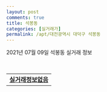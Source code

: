 ```yaml
---
layout: post
comments: true
title: 석봉동
categories: [실거래가]
permalink: /apt/대전광역시 대덕구 석봉동
---
```


2021년 07월 09일 석봉동 실거래 정보

<script type="text/javascript">
  google.charts.load('current', {'packages':['corechart']});
  google.charts.setOnLoadCallback(drawChart);

  function drawChart() {
    var data = google.visualization.arrayToDataTable([['거래일', '매매', '전월세', '전매'], ['20-07', 26, 17, 10], ['20-08', 31, 29, 4], ['20-09', 30, 19, 1], ['20-10', 21, 18, 0], ['20-11', 43, 21, 0], ['20-12', 31, 24, 0], ['21-01', 34, 16, 0], ['21-02', 27, 15, 0], ['21-03', 34, 15, 0], ['21-04', 23, 13, 0], ['21-05', 32, 15, 0], ['21-06', 12, 9, 0]]);

    var options = {
      title: '최근 1년간 유형별 거래량 추이',
      legend: { position: 'bottom' }
    };

    var chart = new google.visualization.LineChart(document.getElementById('columnchart_material'));
    chart.draw(data, (options));년간 
  }
</script>

<div id="columnchart_material" style="width: 95%; margin-left: -35px; display: block"></div>
<br>
<table>
  <tr>
    <td colspan="4" style="font-weight: bold;"><a href="https://search.naver.com/search.naver?query=석봉동 실거래정보없음">실거래정보없음</a></td>
  </tr>
    
</table>
    